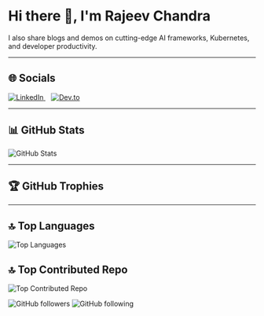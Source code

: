 # Hi there 👋, I'm Rajeev Chandra

I also share blogs and demos on cutting-edge AI frameworks, Kubernetes, and developer productivity.  

---
## 🌐 Socials

<p>
  <!-- LinkedIn -->
  <a href="https://www.linkedin.com/in/rajeevachandra/" target="_blank">
    <img src="https://img.shields.io/badge/LinkedIn-0A66C2?style=for-the-badge&logo=linkedin&logoColor=white" alt="LinkedIn" />
  </a>&nbsp;&nbsp;
  
  <!-- Dev.to -->
  <a href="[https://dev.to/your-id](https://dev.to/rajeev_3ce9f280cbae73b234)" target="_blank">
    <img src="https://img.shields.io/badge/Dev.to-0A0A0A?style=for-the-badge&logo=dev.to&logoColor=white" alt="Dev.to" />
  </a>
</p>

---

## 📊 GitHub Stats
![GitHub Stats](https://github-readme-stats.vercel.app/api?username=rajeevchandra&show_icons=true&theme=default)  

---

## 🏆 GitHub Trophies
<!--![Trophies](https://github-profile-trophy.vercel.app/?username=rajeevchandra&theme=flat)-->

---

## 🔝 Top Languages
![Top Languages](https://github-readme-stats.vercel.app/api/top-langs/?username=rajeevchandra&layout=compact)

## 🔝 Top Contributed Repo
![Top Contributed Repo](https://github-contributor-stats.vercel.app/api?username=rajeevchandra&limit=5&theme=default&combine_all_yearly_contributions=true)

![GitHub followers](https://img.shields.io/github/followers/rajeevchandra?label=Followers&style=social) 
![GitHub following](https://img.shields.io/github/following/rajeevchandra?label=Following&style=social)


